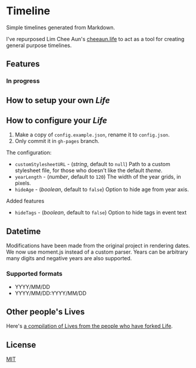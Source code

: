 # Timeline

Simple timelines generated from Markdown.

I've repurposed Lim Chee Aun's [cheeaun.life](https://github.com/cheeaun/life) to act as a tool for creating general purpose timelines.

## Features

### In progress

## How to setup your own _Life_

## How to configure your _Life_

1. Make a copy of `config.example.json`, rename it to `config.json`.
2. Only commit it in `gh-pages` branch.

The configuration:

- `customStylesheetURL` - (_string_, default to `null`) Path to a custom stylesheet file, for those who doesn't like the default _theme_.
- `yearLength` - (_number_, default to `120`) The width of the year grids, in pixels.
- `hideAge` - (_boolean_, default to `false`) Option to hide age from year axis.

Added features

- `hideTags` - (_boolean_, default to `false`) Option to hide tags in event text

## Datetime

Modifications have been made from the original project in rendering dates. We now use moment.js instead of a custom parser. Years can be arbitrary many digits and negative years are also supported.

### Supported formats

- YYYY/MM/DD
- YYYY/MM/DD:YYYY/MM/DD

## Other people's Lives

Here's [a compilation of Lives from the people who have forked Life](https://github.com/cheeaun/life/wiki/Lives).

## License

[MIT](http://cheeaun.mit-license.org/)
